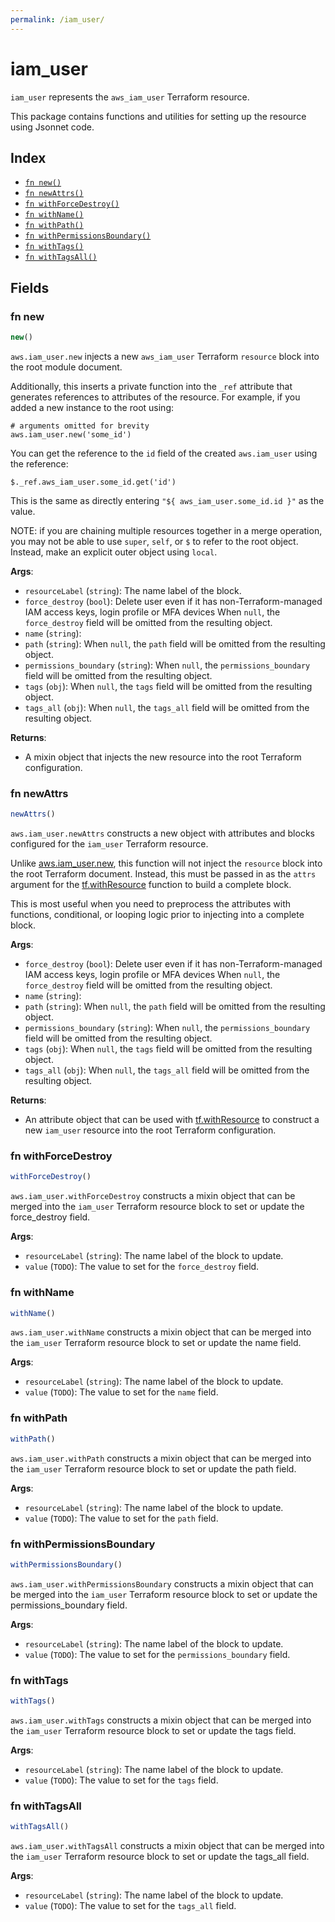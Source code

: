 ```yaml
---
permalink: /iam_user/
---
```


# iam_user

`iam_user` represents the `aws_iam_user` Terraform resource.



This package contains functions and utilities for setting up the resource using Jsonnet code.


## Index

* [`fn new()`](#fn-new)
* [`fn newAttrs()`](#fn-newattrs)
* [`fn withForceDestroy()`](#fn-withforcedestroy)
* [`fn withName()`](#fn-withname)
* [`fn withPath()`](#fn-withpath)
* [`fn withPermissionsBoundary()`](#fn-withpermissionsboundary)
* [`fn withTags()`](#fn-withtags)
* [`fn withTagsAll()`](#fn-withtagsall)

## Fields

### fn new

```ts
new()
```


`aws.iam_user.new` injects a new `aws_iam_user` Terraform `resource`
block into the root module document.

Additionally, this inserts a private function into the `_ref` attribute that generates references to attributes of the
resource. For example, if you added a new instance to the root using:

    # arguments omitted for brevity
    aws.iam_user.new('some_id')

You can get the reference to the `id` field of the created `aws.iam_user` using the reference:

    $._ref.aws_iam_user.some_id.get('id')

This is the same as directly entering `"${ aws_iam_user.some_id.id }"` as the value.

NOTE: if you are chaining multiple resources together in a merge operation, you may not be able to use `super`, `self`,
or `$` to refer to the root object. Instead, make an explicit outer object using `local`.

**Args**:
  - `resourceLabel` (`string`): The name label of the block.
  - `force_destroy` (`bool`): Delete user even if it has non-Terraform-managed IAM access keys, login profile or MFA devices When `null`, the `force_destroy` field will be omitted from the resulting object.
  - `name` (`string`): 
  - `path` (`string`):  When `null`, the `path` field will be omitted from the resulting object.
  - `permissions_boundary` (`string`):  When `null`, the `permissions_boundary` field will be omitted from the resulting object.
  - `tags` (`obj`):  When `null`, the `tags` field will be omitted from the resulting object.
  - `tags_all` (`obj`):  When `null`, the `tags_all` field will be omitted from the resulting object.

**Returns**:
- A mixin object that injects the new resource into the root Terraform configuration.


### fn newAttrs

```ts
newAttrs()
```


`aws.iam_user.newAttrs` constructs a new object with attributes and blocks configured for the `iam_user`
Terraform resource.

Unlike [aws.iam_user.new](#fn-iamusernew), this function will not inject the `resource`
block into the root Terraform document. Instead, this must be passed in as the `attrs` argument for the
[tf.withResource](https://github.com/tf-libsonnet/core/tree/main/docs#fn-withresource) function to build a complete block.

This is most useful when you need to preprocess the attributes with functions, conditional, or looping logic prior to
injecting into a complete block.

**Args**:
  - `force_destroy` (`bool`): Delete user even if it has non-Terraform-managed IAM access keys, login profile or MFA devices When `null`, the `force_destroy` field will be omitted from the resulting object.
  - `name` (`string`): 
  - `path` (`string`):  When `null`, the `path` field will be omitted from the resulting object.
  - `permissions_boundary` (`string`):  When `null`, the `permissions_boundary` field will be omitted from the resulting object.
  - `tags` (`obj`):  When `null`, the `tags` field will be omitted from the resulting object.
  - `tags_all` (`obj`):  When `null`, the `tags_all` field will be omitted from the resulting object.

**Returns**:
  - An attribute object that can be used with [tf.withResource](https://github.com/tf-libsonnet/core/tree/main/docs#fn-withresource) to construct a new `iam_user` resource into the root Terraform configuration.


### fn withForceDestroy

```ts
withForceDestroy()
```

`aws.iam_user.withForceDestroy` constructs a mixin object that can be merged into the `iam_user`
Terraform resource block to set or update the force_destroy field.



**Args**:
  - `resourceLabel` (`string`): The name label of the block to update.
  - `value` (`TODO`): The value to set for the `force_destroy` field.


### fn withName

```ts
withName()
```

`aws.iam_user.withName` constructs a mixin object that can be merged into the `iam_user`
Terraform resource block to set or update the name field.



**Args**:
  - `resourceLabel` (`string`): The name label of the block to update.
  - `value` (`TODO`): The value to set for the `name` field.


### fn withPath

```ts
withPath()
```

`aws.iam_user.withPath` constructs a mixin object that can be merged into the `iam_user`
Terraform resource block to set or update the path field.



**Args**:
  - `resourceLabel` (`string`): The name label of the block to update.
  - `value` (`TODO`): The value to set for the `path` field.


### fn withPermissionsBoundary

```ts
withPermissionsBoundary()
```

`aws.iam_user.withPermissionsBoundary` constructs a mixin object that can be merged into the `iam_user`
Terraform resource block to set or update the permissions_boundary field.



**Args**:
  - `resourceLabel` (`string`): The name label of the block to update.
  - `value` (`TODO`): The value to set for the `permissions_boundary` field.


### fn withTags

```ts
withTags()
```

`aws.iam_user.withTags` constructs a mixin object that can be merged into the `iam_user`
Terraform resource block to set or update the tags field.



**Args**:
  - `resourceLabel` (`string`): The name label of the block to update.
  - `value` (`TODO`): The value to set for the `tags` field.


### fn withTagsAll

```ts
withTagsAll()
```

`aws.iam_user.withTagsAll` constructs a mixin object that can be merged into the `iam_user`
Terraform resource block to set or update the tags_all field.



**Args**:
  - `resourceLabel` (`string`): The name label of the block to update.
  - `value` (`TODO`): The value to set for the `tags_all` field.
